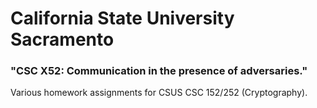 # California State University Sacramento
### "CSC X52: Communication in the presence of adversaries."

Various homework assignments for CSUS CSC 152/252 (Cryptography).
